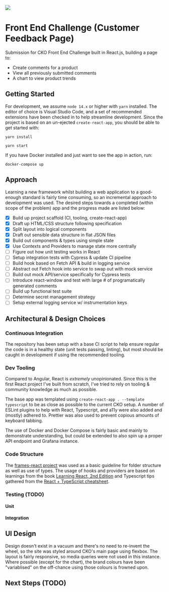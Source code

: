 ![](https://github.com/akz08/cko-fec/workflows/CI/badge.svg)

# Front End Challenge (Customer Feedback Page)

Submission for CKO Front End Challenge built in React.js, building a page to:

- Create comments for a product
- View all previously submitted comments
- A chart to view product trends

## Getting Started

For development, we assume `node 14.x` or higher with `yarn` installed. The editor of choice is Visual Studio Code, and a set of recommended extensions have been checked in to help streamline development. Since the project is based on an un-ejected `create-react-app`, you should be able to get started with:

`yarn install`

`yarn start`

If you have Docker installed and just want to see the app in action, run:

`docker-compose up`

## Approach

Learning a new framework whilst building a web application to a good-enough standard is fairly time consuming, so an incremental approach to development was used. The desired steps towards a completed (within scope of the problem) app and the progress made are listed below:

- [x] Build up project scaffold (CI, tooling, create-react-app)
- [x] Draft up HTML/CSS structure following specification
- [x] Split layout into logical components
- [x] Draft out sensible data structure in flat JSON files
- [x] Build out components & types using simple state
- [x] Use Contexts and Providers to manage state more centrally
- [ ] Figure out how unit testing works in React
- [ ] Setup integration tests with Cypress & update CI pipeline
- [ ] Build hook based on Fetch API & build in logging service
- [ ] Abstract out Fetch hook into service to swap out with mock service
- [ ] Build out mock API/service specifically for Cypress tests
- [ ] Introduce react-window and test with large # of programatically generated comments
- [ ] Build up functional test suite
- [ ] Determine secret management strategy
- [ ] Setup external logging service w/ instrumentation keys

## Architectural & Design Choices

### Continuous Integration

The repository has been setup with a base CI script to help ensure regular the code is in a healthy state (unit tests passing, linting), but most should be caught in development if using the recommended tooling.

### Dev Tooling

Compared to Angular, React is _extremely_ unopinionated. Since this is the first React project I've built from scratch, I've tried to rely on tooling & community knowledge as much as possible.

The base app was templated using `create-react-app . --template typescript` to be as close as possible to the current CKO setup. A number of ESLint plugins to help with React, Typescript, and a11y were also added and (mostly) adhered to. Prettier was also used to prevent copious amounts of keyboard tabbing.

The use of Docker and Docker Compose is fairly basic and mainly to demonstrate understanding, but could be extended to also spin up a proper API endpoint and Grafana instance.

### Code Structure

The [frames-react project](https://github.com/checkout/frames-react) was used as a basic guideline for folder structure as well as use of types. The usage of hooks and providers are based on learnings from the book [Learning React, 2nd Edition](https://github.com/MoonHighway/learning-react) and Typescript tips gathered from the [React + TypeScript cheatsheet](https://github.com/typescript-cheatsheets/react).

### Testing (TODO)

#### Unit

#### Integration

## UI Design

Design doesn't exist in a vacuum and there's no need to re-invent the wheel, so the site was styled around CKO's main page using flexbox. The layout is fairly responsive, so media queries were not used in this instance. Where possible (except for the chart), the brand colours have been "variablised" on the off-chance using those colours is frowned upon.

## Next Steps (TODO)
